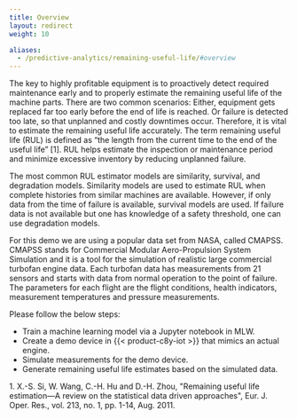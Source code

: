 ```yaml
---
title: Overview
layout: redirect
weight: 10

aliases:
  - /predictive-analytics/remaining-useful-life/#overview
---
```


The key to highly profitable equipment is to proactively detect required maintenance early and to properly estimate the remaining useful life of the machine parts. There are two common scenarios: Either, equipment gets replaced far too early before the end of life is reached. Or failure is detected too late, so that unplanned and costly downtimes occur. Therefore, it is vital to estimate the remaining useful life accurately. The term remaining useful life (RUL) is defined as “the length from the current time to the end of the useful life” [1]. RUL helps estimate the inspection or maintenance period and minimize excessive inventory by reducing unplanned failure.

The most common RUL estimator models are similarity, survival, and degradation models. Similarity models are used to estimate RUL when complete histories from similar machines are available. However, if only data from the time of failure is available,  survival models are used. If failure data is not available but one has knowledge of a safety threshold, one can use degradation models.

For this demo we are using a popular data set from NASA, called CMAPSS. CMAPSS stands for Commercial Modular Aero-Propulsion System Simulation and it is a tool for the simulation of realistic large commercial turbofan engine data. Each turbofan data has measurements from 21 sensors and starts with data from normal operation to the point of failure. The parameters for each flight are the flight conditions, health indicators, measurement temperatures and pressure measurements.





Please follow the below steps:

* Train a machine learning model via a Jupyter notebook in MLW.
* Create a demo device in {{< product-c8y-iot >}} that mimics an actual engine.
* Simulate measurements for the demo device.
* Generate remaining useful life estimates based on the simulated data.

1. X.-S. Si, W. Wang, C.-H. Hu and D.-H. Zhou, "Remaining useful life estimation—A review on the statistical data driven approaches", Eur. J. Oper. Res., vol. 213, no. 1, pp. 1-14, Aug. 2011.
